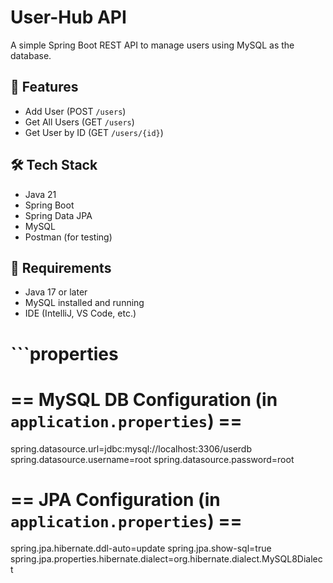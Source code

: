 # User-Hub API

A simple Spring Boot REST API to manage users using MySQL as the database.

## 🚀 Features
- Add User (POST `/users`)
- Get All Users (GET `/users`)
- Get User by ID (GET `/users/{id}`)

## 🛠 Tech Stack
- Java 21
- Spring Boot
- Spring Data JPA
- MySQL
- Postman (for testing)

## 🧾 Requirements
- Java 17 or later
- MySQL installed and running
- IDE (IntelliJ, VS Code, etc.)


# ```properties

# == MySQL DB Configuration (in `application.properties`) ==
spring.datasource.url=jdbc:mysql://localhost:3306/userdb
spring.datasource.username=root
spring.datasource.password=root

# == JPA Configuration (in `application.properties`) ==
spring.jpa.hibernate.ddl-auto=update
spring.jpa.show-sql=true
spring.jpa.properties.hibernate.dialect=org.hibernate.dialect.MySQL8Dialect
